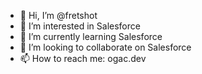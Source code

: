 - 👋 Hi, I’m @fretshot
- 👀 I’m interested in Salesforce
- 🌱 I’m currently learning Salesforce
- 💞️ I’m looking to collaborate on Salesforce
- 📫 How to reach me: ogac.dev

<!---
fretshot/fretshot is a ✨ special ✨ repository because its `README.md` (this file) appears on your GitHub profile.
You can click the Preview link to take a look at your changes.
--->
